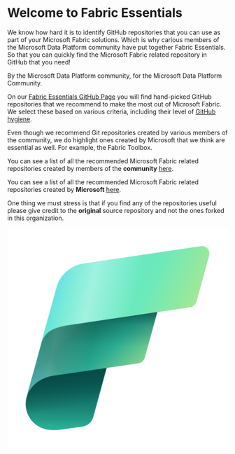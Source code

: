 # Welcome to Fabric Essentials

We know how hard it is to identify GitHub repositories that you can use as part of your Microsoft Fabric solutions. Which is why carious members of the Microsoft Data Platform community have put together Fabric Essentials. So that you can quickly find the Microsoft Fabric related repository in GitHub that you need! 

By the Microsoft Data Platform community, for the Microsoft Data Platform Community.

On our [Fabric Essentials GitHub Page](https://fabricessentials.github.io/) you will find hand-picked GitHub repositories that we recommend to make the most out of Microsoft Fabric. We select these based on various criteria, including their level of [GitHub hygiene](https://www.kevinrchant.com/2022/07/05/github-hygiene-for-microsoft-data-platform-repositories/).

Even though we recommend Git repositories created by various members of the community, we do highlight ones created by Microsoft that we think are essential as well. For example, the Fabric Toolbox.

You can see a list of all the recommended Microsoft Fabric related repositories created by members of the **community** [here](https://fabricessentials.github.io/communityforks.html).

You can see a list of all the recommended Microsoft Fabric related repositories created by **Microsoft** [here](https://fabricessentials.github.io/microsoftforks.html).

One thing we must stress is that if you find any of the repositories useful please give credit to the **original** source repository and not the ones forked in this organization.

<p align="center">
    <img src="../images/fabric_48_color.png" alt="Microsoft Fabric">
</p>

